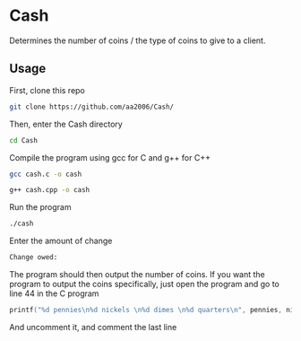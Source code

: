 
# Cash
Determines the number of coins / the type of coins to give to a client. 

## Usage
First, clone this repo
```bash
git clone https://github.com/aa2006/Cash/
```
Then, enter the Cash directory
```bash
cd Cash
```
Compile the program using gcc for C and g++ for C++
```bash
gcc cash.c -o cash
```
```bash
g++ cash.cpp -o cash
```
Run the program
```bash
./cash
```
Enter the amount of change
```bash
Change owed:
```
The program should then output the number of coins.
If you want the program to output the coins specifically, just open the program and go to line 44 in the C program
```c
printf("%d pennies\n%d nickels \n%d dimes \n%d quarters\n", pennies, nickels, dimes, quarters);
```
And uncomment it, and comment the last line
```c